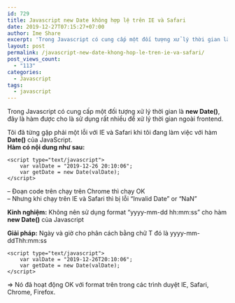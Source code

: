 ```yaml
---
id: 729
title: Javascript new Date không hợp lệ trên IE và Safari
date: 2019-12-27T07:15:27+07:00
author: Ime Share
excerpt: 'Trong Javascript có cung cấp một đối tượng xử lý thời gian là <strong>new Date()</strong>, đây là đối tượng sử dụng rất nhiều để xử lý thời gian ngoài frontend.'
layout: post
permalink: /javascript-new-date-khong-hop-le-tren-ie-va-safari/
post_views_count:
  - "113"
categories:
  - Javascript
tags:
  - javascript
---
```

Trong Javascript có cung cấp một đối tượng xử lý thời gian là **new Date()**, đây là hàm được cho là sử dụng rất nhiều để xử lý thời gian ngoài frontend.

Tôi đã từng gặp phải một lỗi với IE và Safari khi tôi đang làm việc với hàm **Date()** của JavaScript.  
**Hàm có nội dung như sau:**

```
<script type="text/javascript">
	var valDate = "2019-12-26 20:10:06";
	var getDate = new Date(valDate);
</script>
```

&#8211; Đoạn code trên chạy trên Chrome thì chạy OK  
&#8211; Nhưng khi chạy trên IE và Safari thì bị lỗi &#8220;Invalid Date&#8221; or &#8220;NaN&#8221;

**Kinh nghiệm:** Không nên sử dụng format &#8220;yyyy-mm-dd hh:mm:ss&#8221; cho hàm **new Date()** của Javascript

**Giải pháp:** Ngày và giờ cho phân cách bằng chữ T đó là yyyy-mm-ddThh:mm:ss

```
<script type="text/javascript">
	var valDate = "2019-12-26T20:10:06";
	var getDate = new Date(valDate);
</script>
```

=> Nó đã hoạt động OK với format trên trong các trình duyệt IE, Safari, Chrome, Firefox.